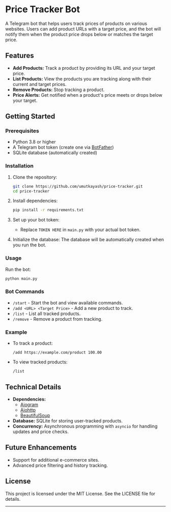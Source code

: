 
# Price Tracker Bot

A Telegram bot that helps users track prices of products on various websites. Users can add product URLs with a target price, and the bot will notify them when the product price drops below or matches the target price.

## Features

- **Add Products:** Track a product by providing its URL and your target price.
- **List Products:** View the products you are tracking along with their current and target prices.
- **Remove Products:** Stop tracking a product.
- **Price Alerts:** Get notified when a product's price meets or drops below your target.

## Getting Started

### Prerequisites

- Python 3.8 or higher
- A Telegram bot token (create one via [BotFather](https://core.telegram.org/bots#botfather))
- SQLite database (automatically created)

### Installation

1. Clone the repository:
   ```bash
   git clone https://github.com/umutkayash/price-tracker.git
   cd price-tracker
   ```

2. Install dependencies:
   ```bash
   pip install -r requirements.txt
   ```

3. Set up your bot token:
   - Replace `TOKEN HERE` in `main.py` with your actual bot token.

4. Initialize the database:
   The database will be automatically created when you run the bot.

### Usage

Run the bot:
```bash
python main.py
```

### Bot Commands

- `/start` - Start the bot and view available commands.
- `/add <URL> <Target Price>` - Add a new product to track.
- `/list` - List all tracked products.
- `/remove` - Remove a product from tracking.

### Example

- To track a product:
  ```
  /add https://example.com/product 100.00
  ```
- To view tracked products:
  ```
  /list
  ```

## Technical Details

- **Dependencies:** 
  - [Aiogram](https://docs.aiogram.dev/)
  - [Aiohttp](https://docs.aiohttp.org/en/stable/)
  - [BeautifulSoup](https://www.crummy.com/software/BeautifulSoup/bs4/doc/)
- **Database:** SQLite for storing user-tracked products.
- **Concurrency:** Asynchronous programming with `asyncio` for handling updates and price checks.

## Future Enhancements

- Support for additional e-commerce sites.
- Advanced price filtering and history tracking.

## License

This project is licensed under the MIT License. See the LICENSE file for details.

---
